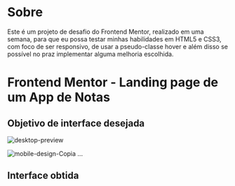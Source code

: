 # Sobre

Este é um projeto de desafio do Frontend Mentor, realizado em uma semana, para que eu possa testar minhas habilidades em HTML5 e CSS3, com foco de ser responsivo, de usar a pseudo-classe hover e além disso se possível no praz implementar alguma melhoria escolhida.

# Frontend Mentor - Landing page de um App de Notas

## Objetivo de interface desejada 

![desktop-preview](https://user-images.githubusercontent.com/115605744/223315446-be129192-8f69-4f5f-be65-00597f46fe18.jpg)

![mobile-design-Copia](https://user-images.githubusercontent.com/115605744/223315697-1329a642-d84b-4ea3-b804-1c24de8d2fbc.jpg)
...

## Interface obtida
